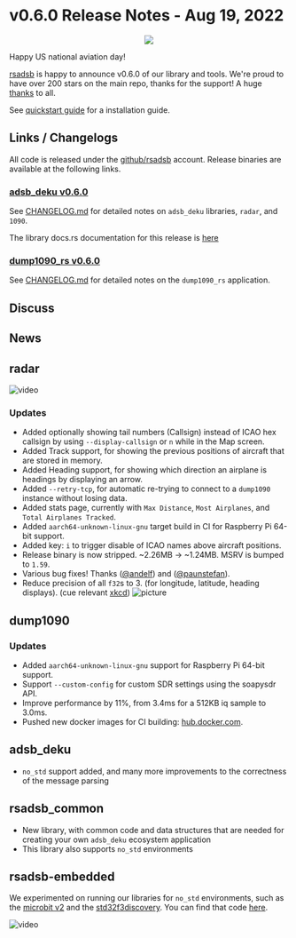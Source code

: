 # v0.6.0 Release Notes - Aug 19, 2022
<p align="center">
  <img src="https://raw.githubusercontent.com/rsadsb/adsb_deku/master/media/logo.png")
</p>

Happy US national aviation day!

[rsadsb](https://github.com/rsadsb) is happy to announce v0.6.0 of our library and tools.
We're proud to have over 200 stars on the main repo, thanks for the support!
A huge [thanks](thanks.md) to all.

See [quickstart guide](quickstart.md) for a installation guide.

## Links / Changelogs

All code is released under the [github/rsadsb](https://github.com/rsadsb) account.
Release binaries are available at the following links.

### [adsb_deku v0.6.0](https://github.com/rsadsb/adsb_deku/releases/tag/v0.6.0)

See [CHANGELOG.md](https://github.com/rsadsb/adsb_deku/blob/v0.6.0/CHANGELOG.md) for detailed notes on `adsb_deku` libraries, `radar`, and `1090`. 

The library docs.rs documentation for this release is [here](https://docs.rs/adsb_deku/0.6.0/adsb_deku/)

### [dump1090_rs v0.6.0](https://github.com/rsadsb/dump1090_rs/releases/tag/v0.6.0)

See [CHANGELOG.md](https://github.com/rsadsb/dump1090_rs/blob/v0.6.0/CHANGELOG.md) for detailed notes on the `dump1090_rs` application. 

## Discuss

## News

## radar
![video](https://github.com/rsadsb/adsb_deku/raw/master/media/peek_2022_08_19.gif)

### Updates
- Added optionally showing tail numbers (Callsign) instead of ICAO hex callsign by using `--display-callsign` or `n` while in the Map screen.
- Added Track support, for showing the previous positions of aircraft that are stored in memory.
- Added Heading support, for showing which direction an airplane is headings by displaying an arrow.
- Added `--retry-tcp`, for automatic re-trying to connect to a `dump1090` instance without losing data.
- Added stats page, currently with `Max Distance`, `Most Airplanes`, and `Total Airplanes Tracked`.
- Added `aarch64-unknown-linux-gnu` target build in CI for Raspberry Pi 64-bit support.
- Added key: `i` to trigger disable of ICAO names above aircraft positions.
- Release binary is now stripped. ~2.26MB -> ~1.24MB. MSRV is bumped to `1.59`.
- Various bug fixes! Thanks ([@andelf](https://github.com/andelf)) and ([@paunstefan](https://github.com/paunstefan)).
- Reduce precision of all `f32`s to 3. (for longitude, latitude, heading displays). (cue relevant [xkcd](https://xkcd.com/2170/))
![picture](https://imgs.xkcd.com/comics/coordinate_precision.png)


## dump1090

### Updates
- Added `aarch64-unknown-linux-gnu` support for Raspberry Pi 64-bit support.
- Support `--custom-config` for custom SDR settings using the soapysdr API.
- Improve performance by 11%, from 3.4ms for a 512KB iq sample to 3.0ms.
- Pushed new docker images for CI building: [hub.docker.com](https://hub.docker.com/repository/docker/rsadsb/ci/tags?page=1&ordering=last_updated&name=0.2.0).

## adsb_deku
- `no_std` support added, and many more improvements to the correctness of the message parsing

## rsadsb_common
- New library, with common code and data structures that are needed for creating your own `adsb_deku` ecosystem application
- This library also supports `no_std` environments

## rsadsb-embedded
We experimented on running our libraries for `no_std` environments, such as the [microbit v2](https://microbit.org/) and the [std32f3discovery](https://www.st.com/en/evaluation-tools/stm32-discovery-kits.html).
You can find that code [here](https://github.com/wcampbell0x2a/rsadsb-embedded).

![video](https://github.com/wcampbell0x2a/rsadsb-embedded/raw/master/media/microbitv2_03_20_22.gif)
